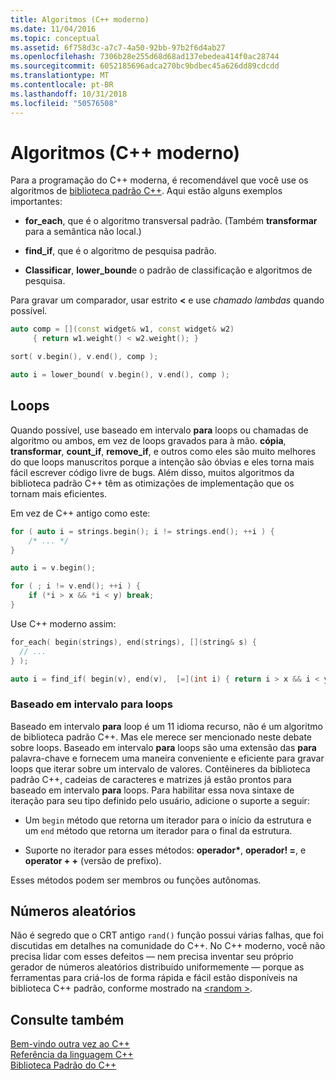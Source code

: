 ```yaml
---
title: Algoritmos (C++ moderno)
ms.date: 11/04/2016
ms.topic: conceptual
ms.assetid: 6f758d3c-a7c7-4a50-92bb-97b2f6d4ab27
ms.openlocfilehash: 7306b28e255d68d68ad137ebedea414f0ac28744
ms.sourcegitcommit: 6052185696adca270bc9bdbec45a626dd89cdcdd
ms.translationtype: MT
ms.contentlocale: pt-BR
ms.lasthandoff: 10/31/2018
ms.locfileid: "50576508"
---
```

# <a name="algorithms-modern-c"></a>Algoritmos (C++ moderno)

Para a programação do C++ moderna, é recomendável que você use os algoritmos de [biblioteca padrão C++](../standard-library/cpp-standard-library-reference.md). Aqui estão alguns exemplos importantes:

- **for_each**, que é o algoritmo transversal padrão. (Também **transformar** para a semântica não local.)

- **find_if**, que é o algoritmo de pesquisa padrão.

- **Classificar**, **lower_bound**e o padrão de classificação e algoritmos de pesquisa.

Para gravar um comparador, usar estrito **<** e use *chamado lambdas* quando possível.

```cpp
auto comp = [](const widget& w1, const widget& w2)
     { return w1.weight() < w2.weight(); }

sort( v.begin(), v.end(), comp );

auto i = lower_bound( v.begin(), v.end(), comp );
```

## <a name="loops"></a>Loops

Quando possível, use baseado em intervalo **para** loops ou chamadas de algoritmo ou ambos, em vez de loops gravados para à mão. **cópia**, **transformar**, **count_if**, **remove_if**, e outros como eles são muito melhores do que loops manuscritos porque a intenção são óbvias e eles torna mais fácil escrever código livre de bugs. Além disso, muitos algoritmos da biblioteca padrão C++ têm as otimizações de implementação que os tornam mais eficientes.

Em vez de C++ antigo como este:

```cpp
for ( auto i = strings.begin(); i != strings.end(); ++i ) {
    /* ... */
}

auto i = v.begin();

for ( ; i != v.end(); ++i ) {
    if (*i > x && *i < y) break;
}
```

Use C++ moderno assim:

```cpp
for_each( begin(strings), end(strings), [](string& s) {
  // ...
} );

auto i = find_if( begin(v), end(v),  [=](int i) { return i > x && i < y; } );
```

### <a name="range-based-for-loops"></a>Baseado em intervalo para loops

Baseado em intervalo **para** loop é um 11 idioma recurso, não é um algoritmo de biblioteca padrão C++. Mas ele merece ser mencionado neste debate sobre loops. Baseado em intervalo **para** loops são uma extensão das **para** palavra-chave e fornecem uma maneira conveniente e eficiente para gravar loops que iterar sobre um intervalo de valores. Contêineres da biblioteca padrão C++, cadeias de caracteres e matrizes já estão prontos para baseado em intervalo **para** loops. Para habilitar essa nova sintaxe de iteração para seu tipo definido pelo usuário, adicione o suporte a seguir:

- Um `begin` método que retorna um iterador para o início da estrutura e um `end` método que retorna um iterador para o final da estrutura.

- Suporte no iterador para esses métodos: **operador**<strong>\*</strong>, **operador! =**, e **operator + +** (versão de prefixo).

Esses métodos podem ser membros ou funções autônomas.

## <a name="random-numbers"></a>Números aleatórios

Não é segredo que o CRT antigo `rand()` função possui várias falhas, que foi discutidas em detalhes na comunidade do C++. No C++ moderno, você não precisa lidar com esses defeitos — nem precisa inventar seu próprio gerador de números aleatórios distribuído uniformemente — porque as ferramentas para criá-los de forma rápida e fácil estão disponíveis na biblioteca C++ padrão, conforme mostrado na [ \<random >](../standard-library/random.md).

## <a name="see-also"></a>Consulte também

[Bem-vindo outra vez ao C++](../cpp/welcome-back-to-cpp-modern-cpp.md)<br/>
[Referência da linguagem C++](../cpp/cpp-language-reference.md)<br/>
[Biblioteca Padrão do C++](../standard-library/cpp-standard-library-reference.md)<br/>
